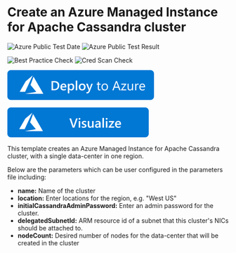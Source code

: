 # Create an Azure Managed Instance for Apache Cassandra cluster

![Azure Public Test Date](https://azurequickstartsservice.blob.core.windows.net/badges/101-cassandra-managed-instance-cluster/PublicLastTestDate.svg)
![Azure Public Test Result](https://azurequickstartsservice.blob.core.windows.net/badges/101-cassandra-managed-instance-cluster/PublicDeployment.svg)

<!-- ![Azure US Gov Last Test Date](https://azurequickstartsservice.blob.core.windows.net/badges/101-cassandra-managed-instance-cluster/FairfaxLastTestDate.svg)
![Azure US Gov Last Test Result](https://azurequickstartsservice.blob.core.windows.net/badges/101-cassandra-managed-instance-cluster/FairfaxDeployment.svg) -->

![Best Practice Check](https://azurequickstartsservice.blob.core.windows.net/badges/101-cassandra-managed-instance-cluster/BestPracticeResult.svg)
![Cred Scan Check](https://azurequickstartsservice.blob.core.windows.net/badges/101-cassandra-managed-instance-cluster/CredScanResult.svg)

[![Deploy To Azure](https://raw.githubusercontent.com/Azure/azure-quickstart-templates/master/1-CONTRIBUTION-GUIDE/images/deploytoazure.svg?sanitize=true)](https://portal.azure.com/#create/Microsoft.Template/uri/https%3A%2F%2Fraw.githubusercontent.com%2FAzure%2Fazure-quickstart-templates%2Fmaster%2F101-cassandra-managed-instance-cluster%2Fazuredeploy.json)
<!-- [![Deploy To Azure US Gov](https://raw.githubusercontent.com/Azure/azure-quickstart-templates/master/1-CONTRIBUTION-GUIDE/images/deploytoazuregov.svg?sanitize=true)](https://portal.azure.us/#create/Microsoft.Template/uri/https%3A%2F%2Fraw.githubusercontent.com%2FAzure%2Fazure-quickstart-templates%2Fmaster%2F101-cassandra-managed-instance-cluster%2Fazuredeploy.json) -->
[![Visualize](https://raw.githubusercontent.com/Azure/azure-quickstart-templates/master/1-CONTRIBUTION-GUIDE/images/visualizebutton.svg?sanitize=true)](http://armviz.io/#/?load=https%3A%2F%2Fraw.githubusercontent.com%2FAzure%2Fazure-quickstart-templates%2Fmaster%2F101-cassandra-managed-instance-cluster%2Fazuredeploy.json) 

This template creates an Azure Managed Instance for Apache Cassandra cluster, with a single data-center in one region.

Below are the parameters which can be user configured in the parameters file including:

- **name:** Name of the cluster
- **location:** Enter locations for the region, e.g. "West US"
- **initialCassandraAdminPassword:** Enter an admin password for the cluster.
- **delegatedSubnetId:** ARM resource id of a subnet that this cluster's NICs should be attached to.
- **nodeCount:** Desired number of nodes for the data-center that will be created in the cluster